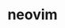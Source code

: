 ---
title: "neovim"
layout: cache
categories: [package, develop]
meta: {"versions": ["0.9.4"], "compilers": ["gcc@=10.2.1", "gcc@=7.5.0"], "oss": ["centos7", "ubuntu18.04"], "platforms": ["linux"], "targets": ["x86_64_v3"], "stacks": ["developer-tools", "developer-tools-manylinux2014", "root"], "num_specs": 21, "num_specs_by_stack": {"root": 21, "developer-tools-manylinux2014": 10, "developer-tools": 11}}
spec_details: [{"hash": "4i4ogbcdnccjisomuo3ehddhixicqvcz", "compiler": "gcc@=10.2.1", "versions": ["0.9.4"], "os": "centos7", "platform": "linux", "target": "x86_64_v3", "variants": ["build_system=cmake", "build_type=Release", "generator=make", "~ipo", "~no_luajit"], "stacks": ["root", "developer-tools-manylinux2014"], "size": "-", "tarball": "https://binaries.spack.io/develop/build_cache/linux-centos7-x86_64_v3/gcc-10.2.1/neovim-0.9.4/linux-centos7-x86_64_v3-gcc-10.2.1-neovim-0.9.4-4i4ogbcdnccjisomuo3ehddhixicqvcz.spack"}, {"hash": "gmbvvstevj6un3iqqauwxsotrrl2ttdg", "compiler": "gcc@=10.2.1", "versions": ["0.9.4"], "os": "centos7", "platform": "linux", "target": "x86_64_v3", "variants": ["build_system=cmake", "build_type=Release", "generator=make", "~ipo", "~no_luajit"], "stacks": ["root", "developer-tools-manylinux2014"], "size": "-", "tarball": "https://binaries.spack.io/develop/build_cache/linux-centos7-x86_64_v3/gcc-10.2.1/neovim-0.9.4/linux-centos7-x86_64_v3-gcc-10.2.1-neovim-0.9.4-gmbvvstevj6un3iqqauwxsotrrl2ttdg.spack"}, {"hash": "gtvyylmchuqumxzw2tesvrldcn5hhint", "compiler": "gcc@=10.2.1", "versions": ["0.9.4"], "os": "centos7", "platform": "linux", "target": "x86_64_v3", "variants": ["build_system=cmake", "build_type=Release", "generator=make", "~ipo", "~no_luajit"], "stacks": ["root", "developer-tools-manylinux2014"], "size": "-", "tarball": "https://binaries.spack.io/develop/build_cache/linux-centos7-x86_64_v3/gcc-10.2.1/neovim-0.9.4/linux-centos7-x86_64_v3-gcc-10.2.1-neovim-0.9.4-gtvyylmchuqumxzw2tesvrldcn5hhint.spack"}, {"hash": "23psiz7y6ipglsmey4cvosvyuosu43hr", "compiler": "gcc@=10.2.1", "versions": ["0.9.4"], "os": "centos7", "platform": "linux", "target": "x86_64_v3", "variants": ["build_system=cmake", "build_type=Release", "generator=make", "~ipo", "~no_luajit"], "stacks": ["root", "developer-tools-manylinux2014"], "size": "-", "tarball": "https://binaries.spack.io/develop/build_cache/linux-centos7-x86_64_v3/gcc-10.2.1/neovim-0.9.4/linux-centos7-x86_64_v3-gcc-10.2.1-neovim-0.9.4-23psiz7y6ipglsmey4cvosvyuosu43hr.spack"}, {"hash": "hhcgwcuh6gxab6ztnpxcocutw4epwevt", "compiler": "gcc@=10.2.1", "versions": ["0.9.4"], "os": "centos7", "platform": "linux", "target": "x86_64_v3", "variants": ["build_system=cmake", "build_type=Release", "generator=make", "~ipo", "~no_luajit"], "stacks": ["root", "developer-tools-manylinux2014"], "size": "-", "tarball": "https://binaries.spack.io/develop/build_cache/linux-centos7-x86_64_v3/gcc-10.2.1/neovim-0.9.4/linux-centos7-x86_64_v3-gcc-10.2.1-neovim-0.9.4-hhcgwcuh6gxab6ztnpxcocutw4epwevt.spack"}, {"hash": "jjzkqnv2bdzgcizlz353b23zhuliivlq", "compiler": "gcc@=10.2.1", "versions": ["0.9.4"], "os": "centos7", "platform": "linux", "target": "x86_64_v3", "variants": ["build_system=cmake", "build_type=Release", "generator=make", "~ipo", "~no_luajit"], "stacks": ["root", "developer-tools-manylinux2014"], "size": "-", "tarball": "https://binaries.spack.io/develop/build_cache/linux-centos7-x86_64_v3/gcc-10.2.1/neovim-0.9.4/linux-centos7-x86_64_v3-gcc-10.2.1-neovim-0.9.4-jjzkqnv2bdzgcizlz353b23zhuliivlq.spack"}, {"hash": "pdqdntj5zwkgttyab4jsxb44hsmtsbfk", "compiler": "gcc@=10.2.1", "versions": ["0.9.4"], "os": "centos7", "platform": "linux", "target": "x86_64_v3", "variants": ["build_system=cmake", "build_type=Release", "generator=make", "~ipo", "~no_luajit"], "stacks": ["root", "developer-tools-manylinux2014"], "size": "-", "tarball": "https://binaries.spack.io/develop/build_cache/linux-centos7-x86_64_v3/gcc-10.2.1/neovim-0.9.4/linux-centos7-x86_64_v3-gcc-10.2.1-neovim-0.9.4-pdqdntj5zwkgttyab4jsxb44hsmtsbfk.spack"}, {"hash": "wlktvqfq5hbgnhc2l4vxi4nomlk6pp6k", "compiler": "gcc@=10.2.1", "versions": ["0.9.4"], "os": "centos7", "platform": "linux", "target": "x86_64_v3", "variants": ["build_system=cmake", "build_type=Release", "generator=make", "~ipo", "~no_luajit"], "stacks": ["root", "developer-tools-manylinux2014"], "size": "-", "tarball": "https://binaries.spack.io/develop/build_cache/linux-centos7-x86_64_v3/gcc-10.2.1/neovim-0.9.4/linux-centos7-x86_64_v3-gcc-10.2.1-neovim-0.9.4-wlktvqfq5hbgnhc2l4vxi4nomlk6pp6k.spack"}, {"hash": "kv23jsvfge647bjzfs4tdt6guiudk2jk", "compiler": "gcc@=10.2.1", "versions": ["0.9.4"], "os": "centos7", "platform": "linux", "target": "x86_64_v3", "variants": ["build_system=cmake", "build_type=Release", "generator=make", "~ipo", "~no_luajit"], "stacks": ["root", "developer-tools-manylinux2014"], "size": "-", "tarball": "https://binaries.spack.io/develop/build_cache/linux-centos7-x86_64_v3/gcc-10.2.1/neovim-0.9.4/linux-centos7-x86_64_v3-gcc-10.2.1-neovim-0.9.4-kv23jsvfge647bjzfs4tdt6guiudk2jk.spack"}, {"hash": "uoedymdpwr7tc24cxilefkfccdmnrdr7", "compiler": "gcc@=10.2.1", "versions": ["0.9.4"], "os": "centos7", "platform": "linux", "target": "x86_64_v3", "variants": ["build_system=cmake", "build_type=Release", "generator=make", "~ipo", "~no_luajit"], "stacks": ["root", "developer-tools-manylinux2014"], "size": "-", "tarball": "https://binaries.spack.io/develop/build_cache/linux-centos7-x86_64_v3/gcc-10.2.1/neovim-0.9.4/linux-centos7-x86_64_v3-gcc-10.2.1-neovim-0.9.4-uoedymdpwr7tc24cxilefkfccdmnrdr7.spack"}, {"hash": "wav6uqz67qwngkoqlc6ltdqn336z63jv", "compiler": "gcc@=7.5.0", "versions": ["0.9.4"], "os": "ubuntu18.04", "platform": "linux", "target": "x86_64_v3", "variants": ["build_system=cmake", "build_type=Release", "generator=make", "~ipo", "~no_luajit"], "stacks": ["root", "developer-tools"], "size": "-", "tarball": "https://binaries.spack.io/develop/build_cache/linux-ubuntu18.04-x86_64_v3/gcc-7.5.0/neovim-0.9.4/linux-ubuntu18.04-x86_64_v3-gcc-7.5.0-neovim-0.9.4-wav6uqz67qwngkoqlc6ltdqn336z63jv.spack"}, {"hash": "w2fks4yao472ebkaajwwzq4i7flye3qe", "compiler": "gcc@=7.5.0", "versions": ["0.9.4"], "os": "ubuntu18.04", "platform": "linux", "target": "x86_64_v3", "variants": ["build_system=cmake", "build_type=Release", "generator=make", "~ipo", "~no_luajit"], "stacks": ["root", "developer-tools"], "size": "-", "tarball": "https://binaries.spack.io/develop/build_cache/linux-ubuntu18.04-x86_64_v3/gcc-7.5.0/neovim-0.9.4/linux-ubuntu18.04-x86_64_v3-gcc-7.5.0-neovim-0.9.4-w2fks4yao472ebkaajwwzq4i7flye3qe.spack"}, {"hash": "njjhkcj6qkelhiyiek2f5xj2ne2jzycb", "compiler": "gcc@=7.5.0", "versions": ["0.9.4"], "os": "ubuntu18.04", "platform": "linux", "target": "x86_64_v3", "variants": ["build_system=cmake", "build_type=Release", "generator=make", "~ipo", "~no_luajit"], "stacks": ["root", "developer-tools"], "size": "-", "tarball": "https://binaries.spack.io/develop/build_cache/linux-ubuntu18.04-x86_64_v3/gcc-7.5.0/neovim-0.9.4/linux-ubuntu18.04-x86_64_v3-gcc-7.5.0-neovim-0.9.4-njjhkcj6qkelhiyiek2f5xj2ne2jzycb.spack"}, {"hash": "k73rvqhaso4soryol6jxl7ssdxaftkjn", "compiler": "gcc@=7.5.0", "versions": ["0.9.4"], "os": "ubuntu18.04", "platform": "linux", "target": "x86_64_v3", "variants": ["build_system=cmake", "build_type=Release", "generator=make", "~ipo", "~no_luajit"], "stacks": ["root", "developer-tools"], "size": "-", "tarball": "https://binaries.spack.io/develop/build_cache/linux-ubuntu18.04-x86_64_v3/gcc-7.5.0/neovim-0.9.4/linux-ubuntu18.04-x86_64_v3-gcc-7.5.0-neovim-0.9.4-k73rvqhaso4soryol6jxl7ssdxaftkjn.spack"}, {"hash": "ffsw6vg6rkmooozzjvpevbnkchatirsx", "compiler": "gcc@=7.5.0", "versions": ["0.9.4"], "os": "ubuntu18.04", "platform": "linux", "target": "x86_64_v3", "variants": ["build_system=cmake", "build_type=Release", "generator=make", "~ipo", "~no_luajit"], "stacks": ["root", "developer-tools"], "size": "-", "tarball": "https://binaries.spack.io/develop/build_cache/linux-ubuntu18.04-x86_64_v3/gcc-7.5.0/neovim-0.9.4/linux-ubuntu18.04-x86_64_v3-gcc-7.5.0-neovim-0.9.4-ffsw6vg6rkmooozzjvpevbnkchatirsx.spack"}, {"hash": "lh77tbfld433dqntwivjfy2ixxso2hdh", "compiler": "gcc@=7.5.0", "versions": ["0.9.4"], "os": "ubuntu18.04", "platform": "linux", "target": "x86_64_v3", "variants": ["build_system=cmake", "build_type=Release", "generator=make", "~ipo", "~no_luajit"], "stacks": ["root", "developer-tools"], "size": "-", "tarball": "https://binaries.spack.io/develop/build_cache/linux-ubuntu18.04-x86_64_v3/gcc-7.5.0/neovim-0.9.4/linux-ubuntu18.04-x86_64_v3-gcc-7.5.0-neovim-0.9.4-lh77tbfld433dqntwivjfy2ixxso2hdh.spack"}, {"hash": "7ytocbiftiwbeumciz6uwcxka7u3waod", "compiler": "gcc@=7.5.0", "versions": ["0.9.4"], "os": "ubuntu18.04", "platform": "linux", "target": "x86_64_v3", "variants": ["build_system=cmake", "build_type=Release", "generator=make", "~ipo", "~no_luajit"], "stacks": ["root", "developer-tools"], "size": "-", "tarball": "https://binaries.spack.io/develop/build_cache/linux-ubuntu18.04-x86_64_v3/gcc-7.5.0/neovim-0.9.4/linux-ubuntu18.04-x86_64_v3-gcc-7.5.0-neovim-0.9.4-7ytocbiftiwbeumciz6uwcxka7u3waod.spack"}, {"hash": "lgnfykbweoarrijnwzfrhct75q2fu6yb", "compiler": "gcc@=7.5.0", "versions": ["0.9.4"], "os": "ubuntu18.04", "platform": "linux", "target": "x86_64_v3", "variants": ["build_system=cmake", "build_type=Release", "generator=make", "~ipo", "~no_luajit"], "stacks": ["root", "developer-tools"], "size": "-", "tarball": "https://binaries.spack.io/develop/build_cache/linux-ubuntu18.04-x86_64_v3/gcc-7.5.0/neovim-0.9.4/linux-ubuntu18.04-x86_64_v3-gcc-7.5.0-neovim-0.9.4-lgnfykbweoarrijnwzfrhct75q2fu6yb.spack"}, {"hash": "kss3f3gxw7cth4zvgxfyp2c27sodby4k", "compiler": "gcc@=7.5.0", "versions": ["0.9.4"], "os": "ubuntu18.04", "platform": "linux", "target": "x86_64_v3", "variants": ["build_system=cmake", "build_type=Release", "generator=make", "~ipo", "~no_luajit"], "stacks": ["root", "developer-tools"], "size": "-", "tarball": "https://binaries.spack.io/develop/build_cache/linux-ubuntu18.04-x86_64_v3/gcc-7.5.0/neovim-0.9.4/linux-ubuntu18.04-x86_64_v3-gcc-7.5.0-neovim-0.9.4-kss3f3gxw7cth4zvgxfyp2c27sodby4k.spack"}, {"hash": "p6bmyqit754szqsehnhxkmh7aidquxup", "compiler": "gcc@=7.5.0", "versions": ["0.9.4"], "os": "ubuntu18.04", "platform": "linux", "target": "x86_64_v3", "variants": ["build_system=cmake", "build_type=Release", "generator=make", "~ipo", "~no_luajit"], "stacks": ["root", "developer-tools"], "size": "-", "tarball": "https://binaries.spack.io/develop/build_cache/linux-ubuntu18.04-x86_64_v3/gcc-7.5.0/neovim-0.9.4/linux-ubuntu18.04-x86_64_v3-gcc-7.5.0-neovim-0.9.4-p6bmyqit754szqsehnhxkmh7aidquxup.spack"}, {"hash": "z5xsalvivmobqn2j47nhyc4wqa62w7xb", "compiler": "gcc@=7.5.0", "versions": ["0.9.4"], "os": "ubuntu18.04", "platform": "linux", "target": "x86_64_v3", "variants": ["build_system=cmake", "build_type=Release", "generator=make", "~ipo", "~no_luajit"], "stacks": ["root", "developer-tools"], "size": "-", "tarball": "https://binaries.spack.io/develop/build_cache/linux-ubuntu18.04-x86_64_v3/gcc-7.5.0/neovim-0.9.4/linux-ubuntu18.04-x86_64_v3-gcc-7.5.0-neovim-0.9.4-z5xsalvivmobqn2j47nhyc4wqa62w7xb.spack"}]
---